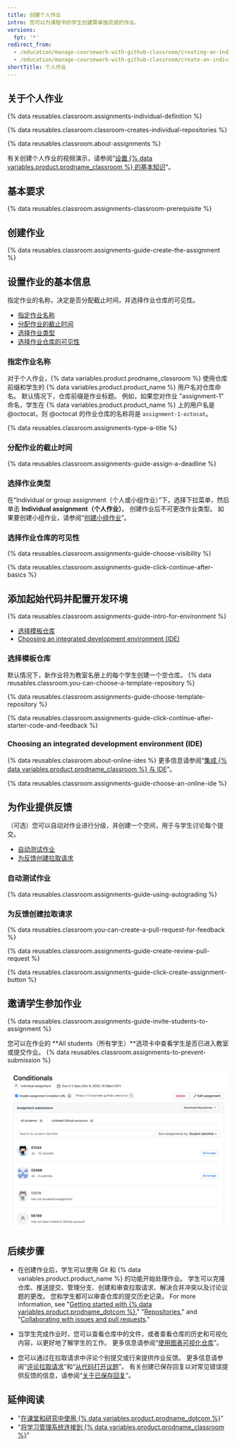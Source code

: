 ```yaml
---
title: 创建个人作业
intro: 您可以为课程中的学生创建需单独完成的作业。
versions:
  fpt: '*'
redirect_from:
  - /education/manage-coursework-with-github-classroom/creating-an-individual-assignment
  - /education/manage-coursework-with-github-classroom/create-an-individual-assignment
shortTitle: 个人作业
---
```


## 关于个人作业

{% data reusables.classroom.assignments-individual-definition %}

{% data reusables.classroom.classroom-creates-individual-repositories %}

{% data reusables.classroom.about-assignments %}

有关创建个人作业的视频演示，请参阅“[设置 {% data variables.product.prodname_classroom %} 的基本知识](/education/manage-coursework-with-github-classroom/basics-of-setting-up-github-classroom)”。

## 基本要求

{% data reusables.classroom.assignments-classroom-prerequisite %}

## 创建作业

{% data reusables.classroom.assignments-guide-create-the-assignment %}

## 设置作业的基本信息

指定作业的名称，决定是否分配截止时间，并选择作业仓库的可见性。

- [指定作业名称](#naming-an-assignment)
- [分配作业的截止时间](#assigning-a-deadline-for-an-assignment)
- [选择作业类型](#choosing-an-assignment-type)
- [选择作业仓库的可见性](#choosing-a-visibility-for-assignment-repositories)

### 指定作业名称

对于个人作业，{% data variables.product.prodname_classroom %} 使用仓库前缀和学生的 {% data variables.product.product_name %} 用户名对仓库命名。 默认情况下，仓库前缀是作业标题。 例如，如果您对作业 "assignment-1" 命名，学生在 {% data variables.product.product_name %} 上的用户名是 @octocat，则 @octocat 的作业仓库的名称将是 `assignment-1-octocat`。

{% data reusables.classroom.assignments-type-a-title %}

### 分配作业的截止时间

{% data reusables.classroom.assignments-guide-assign-a-deadline %}

### 选择作业类型

在“Individual or group assignment（个人或小组作业）”下，选择下拉菜单，然后单击 **Individual assignment（个人作业）**。 创建作业后不可更改作业类型。 如果要创建小组作业，请参阅“[创建小组作业](/education/manage-coursework-with-github-classroom/create-a-group-assignment)”。

### 选择作业仓库的可见性

{% data reusables.classroom.assignments-guide-choose-visibility %}

{% data reusables.classroom.assignments-guide-click-continue-after-basics %}

## 添加起始代码并配置开发环境

{% data reusables.classroom.assignments-guide-intro-for-environment %}

- [选择模板仓库](#choosing-a-template-repository)
- [Choosing an integrated development environment (IDE)](#choosing-an-integrated-development-environment-ide)

### 选择模板仓库

默认情况下，新作业将为教室名册上的每个学生创建一个空仓库。 {% data reusables.classroom.you-can-choose-a-template-repository %}

{% data reusables.classroom.assignments-guide-choose-template-repository %}

{% data reusables.classroom.assignments-guide-click-continue-after-starter-code-and-feedback %}

### Choosing an integrated development environment (IDE)

{% data reusables.classroom.about-online-ides %} 更多信息请参阅“[集成 {% data variables.product.prodname_classroom %} 与 IDE](/education/manage-coursework-with-github-classroom/integrate-github-classroom-with-an-ide)”。

{% data reusables.classroom.assignments-guide-choose-an-online-ide %}

## 为作业提供反馈

（可选）您可以自动对作业进行分级，并创建一个空间，用于与学生讨论每个提交。

- [自动测试作业](#testing-assignments-automatically)
- [为反馈创建拉取请求](#creating-a-pull-request-for-feedback)

### 自动测试作业

{% data reusables.classroom.assignments-guide-using-autograding %}

### 为反馈创建拉取请求

{% data reusables.classroom.you-can-create-a-pull-request-for-feedback %}

{% data reusables.classroom.assignments-guide-create-review-pull-request %}

{% data reusables.classroom.assignments-guide-click-create-assignment-button %}

## 邀请学生参加作业

{% data reusables.classroom.assignments-guide-invite-students-to-assignment %}

您可以在作业的 **All students（所有学生）**选项卡中查看学生是否已进入教室或提交作业。 {% data reusables.classroom.assignments-to-prevent-submission %}

<div class="procedural-image-wrapper">
  <img alt="个人作业" class="procedural-image-wrapper" src="/assets/images/help/classroom/assignment-individual-hero.png">
</div>

## 后续步骤

- 在创建作业后，学生可以使用 Git 和 {% data variables.product.product_name %} 的功能开始处理作业。 学生可以克隆仓库、推送提交、管理分支、创建和审查拉取请求、解决合并冲突以及讨论议题的更改。 您和学生都可以审查仓库的提交历史记录。 For more information, see "[Getting started with {% data variables.product.prodname_dotcom %}](/github/getting-started-with-github)," "[Repositories](/repositories)," and "[Collaborating with issues and pull requests](/github/collaborating-with-issues-and-pull-requests)."

- 当学生完成作业时，您可以查看仓库中的文件，或者查看仓库的历史和可视化内容，以更好地了解学生的工作。 更多信息请参阅“[使用图表可视化仓库](/github/visualizing-repository-data-with-graphs)”。

- 您可以通过在拉取请求中评论个别提交或行来提供作业反馈。 更多信息请参阅“[评论拉取请求](/github/collaborating-with-issues-and-pull-requests/commenting-on-a-pull-request)”和“[从代码打开议题](/github/managing-your-work-on-github/opening-an-issue-from-code)”。 有关创建已保存回复以对常见错误提供反馈的信息，请参阅“[关于已保存回复](/github/writing-on-github/about-saved-replies)”。

## 延伸阅读

- "[在课堂和研究中使用 {% data variables.product.prodname_dotcom %}](/education/explore-the-benefits-of-teaching-and-learning-with-github-education/use-github-in-your-classroom-and-research)"
- "[将学习管理系统连接到 {% data variables.product.prodname_classroom %}](/education/manage-coursework-with-github-classroom/connect-a-learning-management-system-to-github-classroom)"

